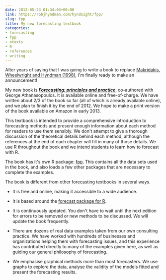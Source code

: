 ```yaml
---
date: 2012-05-23 01:34:03+00:00
link: https://robjhyndman.com/hyndsight/fpp/
slug: fpp
title: My new forecasting textbook
categories:
- forecasting
- fpp
- otexts
- R
- references
- writing
---
```


After years of saying that I was going to write a book to replace [Makridakis, Wheelwright and Hyndman (1998)](/forecasting/), I'm finally ready to make an announcement!

My new book is _**[Forecasting: principles and practice](http://otexts.org/fpp/)**_, co-authored with George Athanasopoulos. It is available online and free-of-charge. We have written about 2/3 of the book so far (all of which is already available online), and we plan to finish it by the end of 2012. We hope to make a print version of the book available on Amazon in early 2013.

This textbook is intended to provide a comprehensive introduction to forecasting methods and present enough information about each method for readers to use them sensibly. We don't attempt to give a thorough discussion of the theoretical details behind each method, although the references at the end of each chapter will fill in many of those details. We use R throughout the book and we intend students to learn how to forecast with R.

The book has it's own R package: [fpp](http://github.com/robjhyndman/fpp/). This contains all the data sets used in the book, and also loads a few other packages that are necessary to complete the examples.

The book is different from other forecasting textbooks in several ways.


  * It is free and online, making it accessible to a wide audience.

  * It is based around the [forecast package for R](http://github.com/robjhyndman/forecast/).

  * It is continuously updated. You don't have to wait until the next edition for errors to be removed or new methods to be discussed. We will update the book frequently.

  * There are dozens of real data examples taken from our own consulting practice. We have worked with hundreds of businesses and organizations helping them with forecasting issues, and this experience has contributed directly to many of the examples given here, as well as guiding our general philosophy of forecasting.

  * We emphasise graphical methods more than most forecasters. We use graphs to explore the data, analyse the validity of the models fitted and present the forecasting results.
